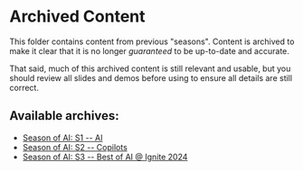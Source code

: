 # Archived Content
This folder contains content from previous "seasons". Content is archived to make it clear that it is no longer _guaranteed_ to be up-to-date and accurate.

That said, much of this archived content is still relevant and usable, but you should review all slides and demos before using to ensure all details are still correct.

## Available archives:

- [Season of AI: S1 -- AI](/archive/SeasonOfAI-S1-AzureAI)
- [Season of AI: S2 -- Copilots](/archive/SeasonOfAI-S2-Copilots)
- [Season of AI: S3 -- Best of AI @ Ignite 2024](SeasonOfAI-S3-BestOfIgnite)
